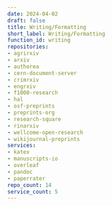 ```yaml
---
date: 2024-04-02
draft: false
title: Writing/Formatting
short_label: Writing/Formatting
function_id: writing
repositories:
- agrirxiv
- arxiv
- authorea
- cern-document-server
- crimrxiv
- engrxiv
- f1000-research
- hal
- osf-preprints
- preprints-org
- research-square
- rinarxiv
- wellcome-open-research
- wikijournal-preprints
services:
- katex
- manuscripts-io
- overleaf
- pandoc
- paperrater
repo_count: 14
service_count: 5
---
```



